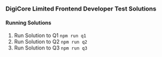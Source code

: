 ### DigiCore Limited Frontend Developer Test Solutions

#### Running Solutions

1. Run Solution to Q1 ```npm run q1```
2. Run Solution to Q2 ```npm run q2```
3. Run Solution to Q3 ```npm run q3```